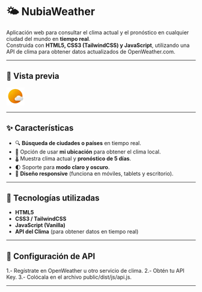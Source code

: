 # 🌤️ NubiaWeather

Aplicación web para consultar el clima actual y el pronóstico en cualquier ciudad del mundo en **tiempo real**.  
Construida con **HTML5, CSS3 (TailwindCSS) y JavaScript**, utilizando una API de clima para obtener datos actualizados de OpenWeather.com.

---

## 📸 Vista previa

![Captura de la app](public/dist/img/logotipo-aeroclima.webp)

---

## ✨ Características

- 🔍 **Búsqueda de ciudades o países** en tiempo real.  
- 📍 Opción de usar **mi ubicación** para obtener el clima local.  
- 🌡️ Muestra clima actual y **pronóstico de 5 días**.  
- 🌓 Soporte para **modo claro y oscuro**.  
- 📱 **Diseño responsive** (funciona en móviles, tablets y escritorio).  

---

## 🚀 Tecnologías utilizadas

- **HTML5**  
- **CSS3 / TailwindCSS**  
- **JavaScript (Vanilla)**  
- **API del Clima** (para obtener datos en tiempo real)  

---

## 🔑 Configuración de API

1.- Regístrate en OpenWeather u otro servicio de clima.
2.- Obtén tu API Key.
3.- Colócala en el archivo public/dist/js/api.js.

---

